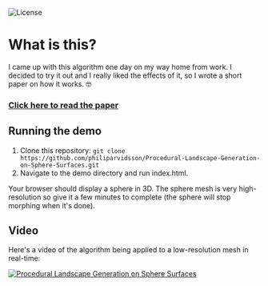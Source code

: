 ![License](https://img.shields.io/github/license/philiparvidsson/Procedural-Landscape-Generation-on-Spheres.svg)

# What is this?

I came up with this algorithm one day on my way home from work. I decided to try it out and I really liked the effects of it, so I wrote a short paper on how it works. 🤓

### [Click here to read the paper](http://philiparvidsson.com/procedural-landscape-generation-on-sphere-surfaces.pdf)

## Running the demo

1. Clone this repository: `git clone https://github.com/philiparvidsson/Procedural-Landscape-Generation-on-Sphere-Surfaces.git`
2. Navigate to the demo directory and run index.html.

Your browser should display a sphere in 3D.  The sphere mesh is very high-resolution so give it a few minutes to complete (the sphere will stop morphing when it's done).

## Video

Here's a video of the algorithm being applied to a low-resolution mesh in real-time:

[![Procedural Landscape Generation on Sphere Surfaces](https://img.youtube.com/vi/e1duaCjxl1o/0.jpg)](https://youtu.be/e1duaCjxl1o)
